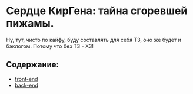 # Сердце КирГена: тайна сгоревшей пижамы.
Ну, тут, чисто по кайфу, буду составлять для себя ТЗ, оно же будет и бэклогом. Потому что без ТЗ - ХЗ!

## Содержание:
* [front-end](https://github.com/KirGenHeart/documentation/blob/main/front-end/front-end-dev.md)
* [back-end](https://github.com/KirGenHeart/documentation/blob/main/back-end/back-end-dev.md)